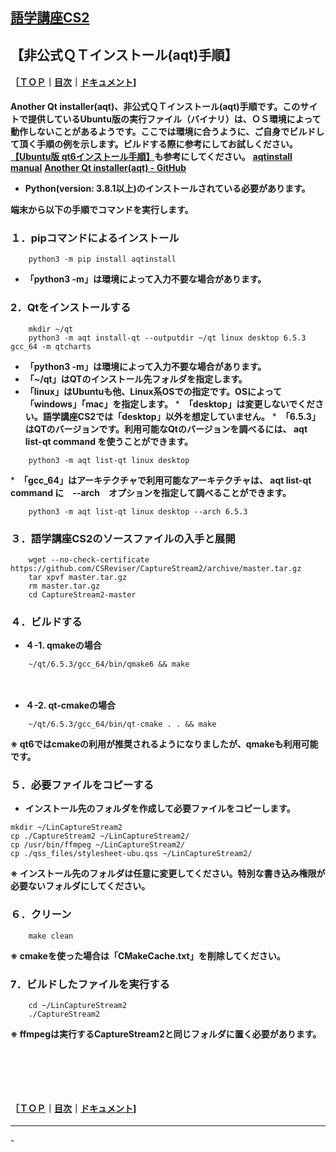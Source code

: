 ## [語学講座CS2](https://csreviser.github.io/CaptureStream2/) 
## 【非公式ＱＴインストール(aqt)手順】　　　　　　
#### ［[ＴＯＰ](./)**｜**[目次](./#目次)**｜**[ドキュメント](./#ドキュメント-1)]

**Another Qt installer(aqt)、非公式ＱＴインストール(aqt)手順です。このサイトで提供しているUbuntu版の実行ファイル（バイナリ）は、ＯＳ環境によって動作しないことがあるようです。ここでは環境に合うように、ご自身でビルドして頂く手順の例を示します。ビルドする際に参考にしてお試しください。[【Ubuntu版 qt6インストール手順】](./qt_install)も参考にしてください。**
**[aqtinstall manual](https://aqtinstall.readthedocs.io/ja/stable/index.html)**
**[Another Qt installer(aqt) - GitHub](https://github.com/miurahr/aqtinstall)**

* **Python(version: 3.8.1以上)のインストールされている必要があります。**


**端末から以下の手順でコマンドを実行します。**

### １．pipコマンドによるインストール     

```
    python3 -m pip install aqtinstall
```
* **「python3 -m」は環境によって入力不要な場合があります。**

### 2．Qtをインストールする     

```
    mkdir ~/qt
    python3 -m aqt install-qt --outputdir ~/qt linux desktop 6.5.3 gcc_64 -m qtcharts
```
* **「python3 -m」は環境によって入力不要な場合があります。**
* **「~/qt」はQTのインストール先フォルダを指定します。**
* **「linux」はUbuntuも他、Linux系OSでの指定です。OSによって「windows」「mac」を指定します。**
*　**「desktop」は変更しないでください。語学講座CS2では「desktop」以外を想定していません。**
*　**「6.5.3」はQTのバージョンです。利用可能なQtのバージョンを調べるには、 aqt list-qt command を使うことができます。**
```
    python3 -m aqt list-qt linux desktop
```
*　**「gcc_64」はアーキテクチャで利用可能なアーキテクチャは、 aqt list-qt command に　--arch　オプションを指定して調べることができます。**
```
    python3 -m aqt list-qt linux desktop --arch 6.5.3
```

### ３．語学講座CS2のソースファイルの入手と展開

```
    wget --no-check-certificate https://github.com/CSReviser/CaptureStream2/archive/master.tar.gz
    tar xpvf master.tar.gz
    rm master.tar.gz
    cd CaptureStream2-master
```

### ４．ビルドする
* **４-1. qmakeの場合**
```
    ~/qt/6.5.3/gcc_64/bin/qmake6 && make          
```

 　　   

* **４-2. qt-cmakeの場合**
```
    ~/qt/6.5.3/gcc_64/bin/qt-cmake . . && make         
```
**※ qt6ではcmakeの利用が推奨されるようになりましたが、qmakeも利用可能です。**



 
### ５．必要ファイルをコピーする
* **インストール先のフォルダを作成して必要ファイルをコピーします。**
```
mkdir ~/LinCaptureStream2
cp ./CaptureStream2 ~/LinCaptureStream2/
cp /usr/bin/ffmpeg ~/LinCaptureStream2/
cp ./qss_files/stylesheet-ubu.qss ~/LinCaptureStream2/
```
**※ インストール先のフォルダは任意に変更してください。特別な書き込み権限が必要ないフォルダにしてください。**

### ６．クリーン

```
    make clean
```
**※ cmakeを使った場合は「CMakeCache.txt」を削除してください。**

### 7．ビルドしたファイルを実行する

```
    cd ~/LinCaptureStream2
    ./CaptureStream2
```
**※ ffmpegは実行するCaptureStream2と同じフォルダに置く必要があります。**

####   　
####   　
#### ［[ＴＯＰ](./)**｜**[目次](./#目次)**｜**[ドキュメント](./#ドキュメント-1)]

*** 
 <link rel="shortcut icon" type="image/x-icon" href="https://avatars.githubusercontent.com/u/46049273?v=4">
 <meta name="twitter:image:src" content="https://avatars.githubusercontent.com/u/46049273?v=4">
-
